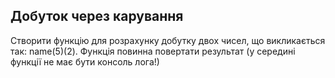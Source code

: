 ## Добуток через карування

Створити функцію для розрахунку добутку двох чисел, що викликається так: name(5)(2). Функція повинна повертати результат (у середині функції не має бути консоль лога!)